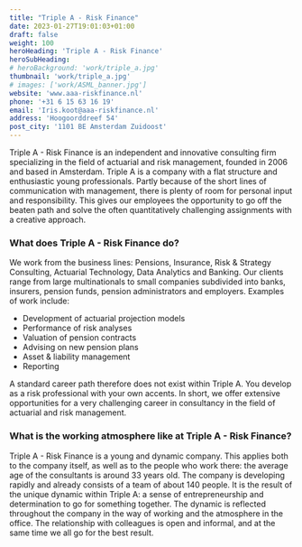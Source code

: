 ```yaml
---
title: "Triple A - Risk Finance"
date: 2023-01-27T19:01:03+01:00
draft: false
weight: 100
heroHeading: 'Triple A - Risk Finance'
heroSubHeading: 
# heroBackground: 'work/triple_a.jpg'
thumbnail: 'work/triple_a.jpg'
# images: ['work/ASML_banner.jpg']
website: 'www.aaa-riskfinance.nl'
phone: '+31 6 15 63 16 19'
email: 'Iris.koot@aaa-riskfinance.nl'
address: 'Hoogoorddreef 54'
post_city: '1101 BE Amsterdam Zuidoost'
---
```

Triple A - Risk Finance is an independent and innovative consulting firm specializing in the field of actuarial and risk management, founded in 2006 and based in Amsterdam. Triple A is a company with a flat structure and enthusiastic young professionals. Partly because of the short lines of communication with management, there is plenty of room for personal input and responsibility. This gives our employees the opportunity to go off the beaten path and solve the often quantitatively challenging assignments with a creative approach.

### What does Triple A - Risk Finance do?
We work from the business lines: Pensions, Insurance, Risk & Strategy Consulting,
Actuarial Technology, Data Analytics and Banking. Our clients range from large
multinationals to small companies subdivided into banks, insurers,
pension funds, pension administrators and employers. Examples of work
include:
- Development of actuarial projection models
- Performance of risk analyses
- Valuation of pension contracts
- Advising on new pension plans
- Asset & liability management
- Reporting

A standard career path therefore does not exist within Triple A. You develop as a risk
professional with your own accents. In short, we offer extensive opportunities for a
very challenging career in consultancy in the field of actuarial and
risk management.

### What is the working atmosphere like at Triple A - Risk Finance?
Triple A - Risk Finance is a young and dynamic company. This applies both to the company
itself, as well as to the people who work there: the average age of the consultants is around
33 years old. The company is developing rapidly and already consists of a team of about
140 people. It is the result of the unique dynamic within Triple A: a sense of
entrepreneurship and determination to go for something together. The dynamic is reflected
throughout the company in the way of working and the atmosphere in the office. The relationship
with colleagues is open and informal, and at the same time we all go for the best result.
